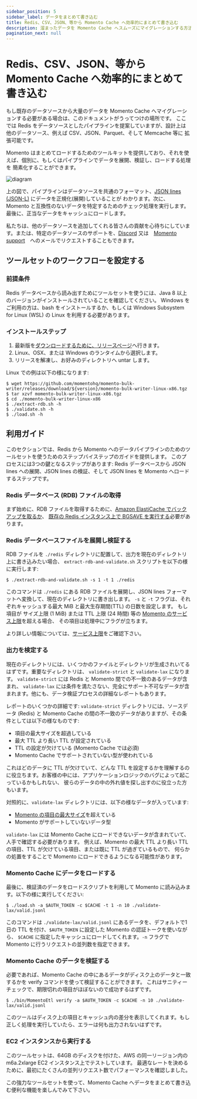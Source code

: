 ```yaml
---
sidebar_position: 5
sidebar_label: データをまとめて書き込む
title: Redis、CSV、JSON、等から Momento Cache へ効率的にまとめて書き込む
description: 溜まったデータを Momento Cache へスムーズにマイグレーションする方法を学びましょう。
pagination_next: null
---
```


# Redis、CSV、JSON、等から Momento Cache へ効率的にまとめて書き込む

もし既存のデータソースから大量のデータを Momento Cache へマイグレーションする必要がある場合は、このドキュメントがうってつけの場所です。
ここでは Redis をデータソースとしたパイプラインを提案していますが、設計上は他のデータソース、例えば CSV、JSON、Parquet、そして Memcache 等に
拡張可能です。

Momento はまとめてロードするためのツールキットを提供しており、それを使えば、個別に、もしくはパイプラインでデータを展開、検証し、ロードする処理を
簡素化することができます。

![diagram](/img/bulk-writing-diagram.svg)

上の図で、パイプラインはデータソースを共通のフォーマット、[JSON lines (JSON-L)](https://jsonlines.org/) にデータを正規化(展開)していることが
わかります。次に、Momento と互換性のないデータを特定するためのチェック処理を実行します。最後に、正当なデータをキャッシュにロードします。

私たちは、他のデータソースを追加してくれる皆さんの貢献を心待ちにしています。または、特定のデータソースのサポートを、[Discord](https://discord.com/invite/3HkAKjUZGq)
又は　[Momento support](mailto:support@momentohq.com)　へのメールでリクエストすることもできます。

## ツールセットのワークフローを設定する

### 前提条件

Redis データベースから読み出すためにツールセットを使うには、Java 8 以上のバージョンがインストールされていることを確認してください。
Windows をご利用の方は、bash をインストールするか、もしくは Windows Subsystem for Linux (WSL) の Linux を利用する必要があります。

### インストールステップ

1. 最新版を[ダウンロードするために、リリースページ](https://github.com/momentohq/momento-bulk-writer/releases)へ行きます。
2. Linux、OSX、または Windows のランタイムから選択します。
3. リリースを解凍し、お好みのディレクトリへ untar します。

Linux での例は以下の様になります:

```cli
$ wget https://github.com/momentohq/momento-bulk-writer/releases/download/${version}/momento-bulk-writer-linux-x86.tgz
$ tar xzvf momento-bulk-writer-linux-x86.tgz
$ cd ./momento-bulk-writer-linux-x86
$ ./extract-rdb.sh -h
$ ./validate.sh -h
$ ./load.sh -h
```

## 利用ガイド

このセクションでは、Redis から Momento へのデータパイプラインのためのツールセットを使うためのステップバイステップのガイドを提供します。
このプロセスには3つの鍵となるステップがあります: Redis データベースから JSON lines への展開、JSON lines の検証、そして JSON lines を 
Momento へロードするステップです。

### Redis データベース (RDB) ファイルの取得

まず始めに、RDB ファイルを取得するために、[Amazon ElastiCache でバックアップを取るか](https://docs.aws.amazon.com/AmazonElastiCache/latest/red-ug/backups-manual.html)、
[既存の Redis インスタンス上で BGSAVE を実行する](https://redis.io/commands/bgsave/)必要があります。

### Redis データベースファイルを展開し検証する

RDB ファイルを `./redis` ディレクトリに配置して、出力を現在のディレクトリ上に書き込みたい場合、
`extract-rdb-and-validate.sh` スクリプトを以下の様に実行します:


```cli
$ ./extract-rdb-and-validate.sh -s 1 -t 1 ./redis
```

このコマンドは `./redis` にある RDB ファイルを展開し、JSON lines フォーマットへ変換して、現在のディレクトリに書き出します。
`-s` と `-t` フラグは、それぞれキャッシュする最大 MiB と最大生存期間(TTL) の日数を設定します。
もし項目が サイズ上限 (1 MiB) または TTL 上限 (24 時間) 等の [Momento のサービス上限](/manage/limits)を超える場合、
その項目は処理中にフラグが立ちます。

より詳しい情報については、[サービス上限](/manage/limits)をご確認下さい。

### 出力を検定する

現在のディレクトリには、いくつかのファイルとディレクトリが生成されいてるはずです。重要なディレクトリは、
`validate-strict` と `validate-lax` になります。 `validate-strict` には Redis と Momento 間での不一致のあるデータが含まれ、
`validate-lax` には条件を満たさない、完全にサポート不可なデータが含まれます。他にも、データ検証プロセスの詳細なレポートもあります。

レポートのいくつかの詳細です:
`validate-strict` ディレクトリには、ソースデータ (Redis) と Momento Cache の間の不一致のデータがありますが、その条件としては以下の様なものです:

- 項目の最大サイズを超過している
- 最大 TTL より長い TTL が設定されている
- TTL の設定が欠けている (Momento Cache では必須)
- Momento Cache でサポートされていない型が使われている

これはどのデータに TTL が欠けていて、どんな TTL を設定するかを理解するのに役立ちます。お客様の中には、アプリケーションロジックのバグによって起こっているかもしれない、
彼らのデータの中の外れ値を探し出すのに役立った方もいます。

対照的に、`validate-lax` ディレクトリには、以下の様なデータが入っています:

- [Momento の項目の最大サイズ](/manage/limits)を超えている
- Momento がサポートしていないデータ型

`validate-lax` には Momento Cache にロードできないデータが含まれていて、人手で確認する必要があります。
例えば、Momento の最大 TTL より長い TTLの項目、TTL が欠けている項目、または既に TTL が過ぎているもので、
何らかの処置をすることで Momento にロードできるようになる可能性があります。

### Momento Cache にデータをロードする

最後に、検証済のデータをロードスクリプトを利用して Momento に読み込みます。以下の様に実行してください:


```cli
$ ./load.sh -a $AUTH_TOKEN -c $CACHE -t 1 -n 10 ./validate-lax/valid.jsonl
```

このコマンドは `./validate-lax/valid.jsonl` にあるデータを、デフォルトで1日の TTL を付け、`$AUTH_TOKEN` に設定した Momento の認証トークを使いながら、
`$CACHE` に指定したキャッシュにロードしてくれます。`-n` フラグで Momento に行うリクエストの並列数を指定できます。

### Momento Cache のデータを検証する

必要であれば、Momento Cache の中にあるデータがディスク上のデータと一致するかを verify コマンドを使って検証することができます。
これはサニティーチェックで、期限切れの項目がほぼないので成功するはずです。

```cli
$ ./bin/MomentoEtl verify -a $AUTH_TOKEN -c $CACHE -n 10 ./validate-lax/valid.jsonl
```

このツールはディスク上の項目とキャッシュ内の差分を表示してくれます。もし正しく処理を実行していたら、エラーは何も出力されないはずです。

### EC2 インスタンスから実行する

このツールセットは、64GB のディスクを付けた、AWS の同一リージョン内の m6a.2xlarge EC2 インスタンス上でテストしています。
最適なレートを決めるために、最初にたくさんの並列リクエスト数でパフォーマンスを確認しました。

この強力なツールセットを使って、Momento Cache へデータをまとめて書き込む便利な機能を楽しんでみて下さい。
